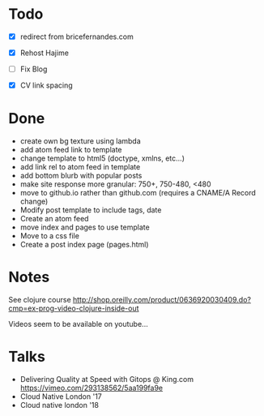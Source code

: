 Todo
====

- [x] redirect from bricefernandes.com
- [x] Rehost Hajime
- [ ] Fix Blog
- [x] CV link spacing


Done
====
 * create own bg texture using lambda
 * add atom feed link to template
 * change template to html5 (doctype, xmlns, etc...)
 * add link rel to atom feed in template
 * add bottom blurb with popular posts 
 * make site response more granular: 750+, 750-480, <480
 * move to github.io rather than github.com (requires a CNAME/A Record change)
 * Modify post template to include tags, date
 * Create an atom feed
 * move index and pages to use template
 * Move to a css file
 * Create a post index page (pages.html)


Notes
=====
See clojure course http://shop.oreilly.com/product/0636920030409.do?cmp=ex-prog-video-clojure-inside-out

Videos seem to be available on youtube...

Talks
=====

- Delivering Quality at Speed with Gitops @ King.com https://vimeo.com/293138562/5aa199fa9e
- Cloud Native London '17
- Cloud native london '18


